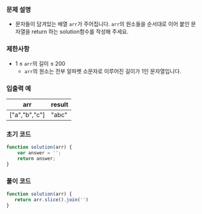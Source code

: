 ### 문제 설명

- 문자들이 담겨있는 배열 `arr`가 주어집니다. `arr`의 원소들을 순서대로 이어 붙인 문자열을 return 하는 solution함수를 작성해 주세요.

### 제한사항

- 1 ≤ `arr`의 길이 ≤ 200
    - `arr`의 원소는 전부 알파벳 소문자로 이루어진 길이가 1인 문자열입니다.

### 입출력 예

| arr | result |
| --- | --- |
| ["a","b","c"] | "abc" |

### 초기 코드

```jsx
function solution(arr) {
    var answer = '';
    return answer;
}
```

### 풀이 코드

```jsx
function solution(arr) {
   return arr.slice().join('')
}
```